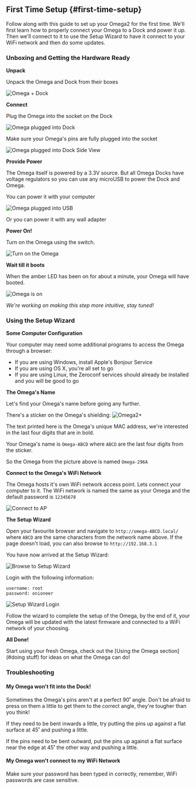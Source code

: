 ##  First Time Setup {#first-time-setup}

Follow along with this guide to set up your Omega2 for the first time. We'll first learn how to properly connect your Omega to a Dock and power it up. Then we'll connect to it to use the Setup Wizard to have it connect to your WiFi network and then do some updates.

<!-- Second sentence above is awkward -->
<!-- LAZAR: include case where there is no dock -->


<!-- Prepare the Hardware -->

### Unboxing and Getting the Hardware Ready

**Unpack**

Unpack the Omega and Dock from their boxes

![Omega + Dock](https://raw.githubusercontent.com/OnionIoT/Onion-Docs/master/Omega2/Documentation/Get-Started/img/unbox-1-omega-with-dock.jpg "Omega + Dock")

**Connect**

Plug the Omega into the socket on the Dock

![Omega plugged into Dock](https://raw.githubusercontent.com/OnionIoT/Onion-Docs/master/Omega2/Documentation/Get-Started/img/unbox-2-omega-on-dock.jpg "Omega Plugged into Dock")

Make sure your Omega's pins are fully plugged into the socket

![Omega plugged into Dock Side View](https://raw.githubusercontent.com/OnionIoT/Onion-Docs/master/Omega2/Documentation/Get-Started/img/unbox-3-omega-on-dock-side.jpg)

**Provide Power**

The Omega itself is powered by a 3.3V source. But all Omega Docks have voltage regulators so you can use any microUSB to power the Dock and Omega.

<!-- ADD THIS: Plug a microUSB into your Omega -->
<!-- ADD PHOTO -->

You can power it with your computer

![Omega plugged into USB](https://raw.githubusercontent.com/OnionIoT/Onion-Docs/master/Omega2/Documentation/Get-Started/img/unbox-4-omega-provide-power.jpg "Omega plugged into USB")

Or you can power it with any wall adapter

<!-- include image of wall adapter -->

**Power On!**

Turn on the Omega using the switch.

![Turn on the Omega](https://raw.githubusercontent.com/OnionIoT/Onion-Docs/master/Omega2/Documentation/Get-Started/img/unbox-5-omega-switched-on.jpg "Turn on the Omega")

**Wait till it boots**

When the amber LED has been on for about a minute, your Omega will have booted.

![Omega is on](https://raw.githubusercontent.com/OnionIoT/Onion-Docs/master/Omega2/Documentation/Get-Started/img/unbox-6-omega-led-detail.jpg "Omega is on")

*We're working on making this step more intuitive, stay tuned!*

<!-- LAZAR: need to fix Omega LED in the firmware, when fixed, make sure to give time estimate for how long boot takes -->


<!-- GUI SETUP -->

### Using the Setup Wizard

**Some Computer Configuration**

Your computer may need some additional programs to access the Omega through a browser:

* If you are using Windows, install Apple's Bonjour Service
* If you are using OS X, you're all set to go
* If you are using Linux, the Zeroconf services should already be installed and you will be good to go

**The Omega's Name**

Let's find your Omega's name before going any further.

There's a sticker on the Omega's shielding:
![Omega2+](https://raw.githubusercontent.com/OnionIoT/Onion-Docs/master/Omega2/Documentation/Get-Started/img/omega-name-0-just-omega.jpg)

The text printed here is the Omega's unique MAC address, we're interested in the last four digits that are in bold.

Your Omega's name is `Omega-ABCD` where `ABCD` are the last four digits from the sticker.

So the Omega from the picture above is named `Omega-296A`


**Connect to the Omega's WiFi Network**

The Omega hosts it's own WiFi network access point. Lets connect your computer to it. The WiFi network is named the same as your Omega and the default password is `12345678`

![Connect to AP](https://raw.githubusercontent.com/OnionIoT/Onion-Docs/master/Omega2/Documentation/Get-Started/img/setup-1-connect-to-wifi.png "Connect to AP")


**The Setup Wizard**

Open your favourite browser and navigate to `http://omega-ABCD.local/` where `ABCD` are the same characters from the network name above. If the page doesn't load, you can also browse to `http://192.168.3.1`

You have now arrived at the Setup Wizard:

![Browse to Setup Wizard](https://raw.githubusercontent.com/OnionIoT/Onion-Docs/master/Omega2/Documentation/Get-Started/img/setup-2-wizard-start.png "Browse to Setup Wizard")

Login with the following information:
```
username: root
password: onioneer
```

![Setup Wizard Login](https://raw.githubusercontent.com/OnionIoT/Onion-Docs/master/Omega2/Documentation/Get-Started/img/setup-3-wizard-login.png "Browse to Setup Wizard")

Follow the wizard to complete the setup of the Omega, by the end of it, your Omega will be updated with the latest firmware and connected to a WiFi network of your choosing.

<!-- ![Setup Wizard wifi configure](https://raw.githubusercontent.com/OnionIoT/Onion-Docs/master/Omega2/Documentation/Get-Started/img/setup-4-wifi-configure.png) -->

<!-- ![Setup Wizard configuring](https://raw.githubusercontent.com/OnionIoT/Onion-Docs/master/Omega2/Documentation/Get-Started/img/setup-5-wifi-configuring.png) -->

<!-- ![Setup Wizard cloud](https://raw.githubusercontent.com/OnionIoT/Onion-Docs/master/Omega2/Documentation/Get-Started/img/setup-6-wizard-cloud.png) -->

<!-- ![Setup Wizard downloading firmware](https://raw.githubusercontent.com/OnionIoT/Onion-Docs/master/Omega2/Documentation/Get-Started/img/setup-7-wizard-downloading.png) -->

<!-- ![Setup Wizard installing firmware](https://raw.githubusercontent.com/OnionIoT/Onion-Docs/master/Omega2/Documentation/Get-Started/img/setup-8-wizard-installing-firmware.png) -->

<!-- ![Setup Wizard finished](https://raw.githubusercontent.com/OnionIoT/Onion-Docs/master/Omega2/Documentation/Get-Started/img/setup-9-wizard-finished.png) -->



**All Done!**

Start using your fresh Omega, check out the [Using the Omega section](#doing stuff) for ideas on what the Omega can do!
<!-- Start using your fresh Omega, check out the [Tutorials section](./Tutorials/Contents) or the [Project guides](./Projects/Contents) for ideas on what to do next! -->
<!-- TODO: fix the links above when the content is available -->


### Troubleshooting

#### My Omega won't fit into the Dock!

Sometimes the Omega's pins aren't at a perfect 90˚ angle. Don't be afraid to press on them a little to get them to the correct angle, they're tougher than you think!

If they need to be bent inwards a little, try putting the pins up against a flat surface at 45˚ and pushing a little.

<!-- IMAGE OF THIS ACTION -->

If the pins need to be bent outward, put the pins up against a flat surface near the edge at 45˚ the other way and pushing a little.

<!-- IMAGE OF THIS ACTION -->

#### My Omega won't connect to my WiFi Network

Make sure your password has been typed in correctly, remember, WiFi passwords are case sensitive.

<!-- #### I've made sure my password is correct and my Omega still won't connect to my WiFi Network -->

<!-- explanation regarding Omega's IP address -->
